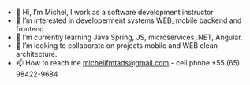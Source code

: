 - 👋 Hi, I’m Michel, I work as a software development instructor
- 👀 I’m interested in developerment systems WEB, mobile backend and frontend
- 🌱 I’m currently learning Java Spring, JS, microservices .NET, Angular.
- 💞️ I’m looking to collaborate on projects mobile and WEB clean architecture.
- 📫 How to reach me michelifmtads@gmail.com - cell phone +55 (65) 98422-9684

<!---
michelMT007/michelMT007 is a ✨ special ✨ repository because its `README.md` (this file) appears on your GitHub profile.
You can click the Preview link to take a look at your changes.
--->
